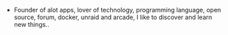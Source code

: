 - Founder of alot apps, lover of technology, programming language, open source, forum, docker, unraid and arcade, I like to discover and learn new things..
  <br>




















































































































































































































































































































































































































































































































































































































































































































































































































































































































































































































































































































































































































































































































































































































































































































































































































































































































































































































































































































































































































































































































































































































































































































































































































































































































































































































































































































































































































































































































































































































































































































































































































































































































































































































































































































































































































































































































































































































































































































































































































































































































































































































































































































































































































































































































































































































































































































































































































































































































































































































































































































































































































































































































































































































































































































































































































































































































































































































































































































































































































































































































































































































































































































































































































































































































